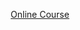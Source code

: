 <p align="center">
  <a href="https://stevdza-san.com/p/compose-multiplatform-ios-android-development-with-kotlin" align="center">Online Course</a>
</p>
